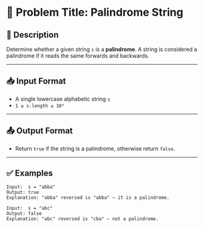 # 🔁 Problem Title: Palindrome String

## 📄 Description
Determine whether a given string `s` is a **palindrome**. A string is considered a palindrome if it reads the same forwards and backwards.

---

## 📥 Input Format

- A single lowercase alphabetic string `s`
- `1 ≤ s.length ≤ 10⁶`

---

## 📤 Output Format

- Return `true` if the string is a palindrome, otherwise return `false`.

---

## ✅ Examples

```text
Input:  s = "abba"
Output: true
Explanation: "abba" reversed is "abba" — it is a palindrome.

Input:  s = "abc"
Output: false
Explanation: "abc" reversed is "cba" — not a palindrome.
```